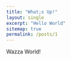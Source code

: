 ```yaml
---
title: "What;s Up!"
layout: single
excerpt: "Hello World"
sitemap: true
permalink: /posts/1
---
```


Wazza World!
